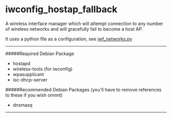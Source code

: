 iwconfig\_hostap\_fallback
========================

A wireless interface manager which will attempt connection to any number of wireless networks and will gracefully fail to become a host AP.

It uses a python file as a configuration, see [iwf_networks.py](iwf_networks.py)

---

#####Required Debian Package
* hostapd
* wireless-tools (for iwconfig)
* wpasupplicant
* isc-dhcp-server

#####Recommended Debian Packages (you'll have to remove references to these if you wish ommit)
* dnsmasq


---


